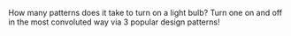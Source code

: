 How many patterns does it take to turn on a light bulb? Turn one on and off in the most convoluted way via 3 popular design patterns! 
